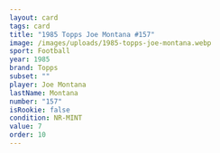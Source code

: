 ```yaml
---
layout: card
tags: card
title: "1985 Topps Joe Montana #157"
image: /images/uploads/1985-topps-joe-montana.webp
sport: Football
year: 1985
brand: Topps
subset: ""
player: Joe Montana
lastName: Montana
number: "157"
isRookie: false
condition: NR-MINT
value: 7
order: 10
---
```

